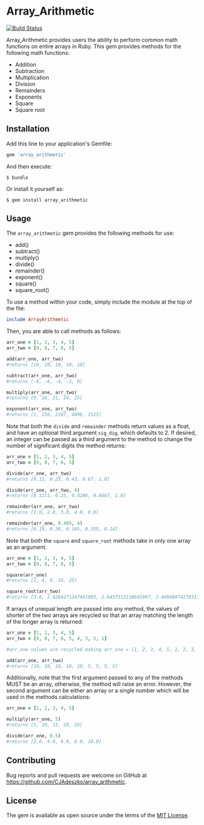 # Array_Arithmetic

[![Build Status](https://travis-ci.com/CJAdeszko/array_arithmetic.svg?branch=master)](https://travis-ci.com/CJAdeszko/array_arithmetic)

Array_Arithmetic provides users the ability to perform common math functions on entire arrays in Ruby. This gem provides methods for the following math functions:

  - Addition
  - Subtraction
  - Multiplication
  - Division
  - Remainders
  - Exponents
  - Square
  - Square root

## Installation

Add this line to your application's Gemfile:

```ruby
gem 'array_arithmetic'
```

And then execute:

    $ bundle

Or install it yourself as:

    $ gem install array_arithmetic

## Usage

The `array_arithmetic` gem provides the following methods for use:

  - add()
  - subtract()
  - multiply()
  - divide()
  - remainder()
  - exponent()
  - square()
  - square_root()

To use a method within your code, simply include the module at the top of the file:

```ruby
include ArrayArithmetic
```

Then, you are able to call methods as follows:

```ruby
arr_one = [1, 2, 3, 4, 5]
arr_two = [9, 8, 7, 6, 5]

add(arr_one, arr_two)
#returns [10, 10, 10, 10, 10]

subtract(arr_one, arr_two)
#returns [-8, -6, -4, -2, 0]

multiply(arr_one, arr_two)
#returns [9, 16, 21, 24, 25]

exponent(arr_one, arr_two)
#returns [1, 256, 2187, 4096, 3125]
```

Note that both the `divide` and `remainder` methods return values as a float, and have an optional third argument `sig_dig`, which defaults to 2. If desired, an integer can be passed as a third argument to the method to change the number of significant digits the method returns:

```ruby
arr_one = [1, 2, 3, 4, 5]
arr_two = [9, 8, 7, 6, 5]

divide(arr_one, arr_two)
#returns [0.11, 0.25, 0.43, 0.67, 1.0]

divide(arr_one, arr_two, 4)
#returns [0.1111, 0.25, 0.4286, 0.6667, 1.0]

remainder(arr_one, arr_two)
#returns [1.0, 2.0, 3.0, 4.0, 0.0]

remainder(arr_one, 0.405, 4)
#returns [0.19, 0.38, 0.165, 0.355, 0.14]
```

Note that both the `square` and `square_root` methods take in only one array as an argument.

```ruby  
arr_one = [1, 2, 3, 4, 5]
arr_two = [9, 8, 7, 6, 5]

square(arr_one)
#returns [1, 4, 9, 16, 25]

square_root(arr_two)
#returns [3.0, 2.8284271247461903, 2.6457513110645907, 2.449489742783178, 2.23606797749979]
```

If arrays of unequal length are passed into any method, the values of shorter of the two arrays are recycled so that an array matching the length of the longer array is returned:

```ruby
arr_one = [1, 2, 3, 4, 5]
arr_two = [9, 8, 7, 6, 5, 4, 3, 2, 1]

#arr_one values are recycled making arr_one = [1, 2, 3, 4, 5, 1, 2, 3, 4]

add(arr_one, arr_two)
#returns [10, 10, 10, 10, 10, 5, 5, 5, 5]
```

Additionally, note that the first argument passed to any of the methods MUST be an array, otherwise, the method will raise an error. However, the second argument can be either an array or a single number which will be used in the methods calculations:

```ruby
arr_one = [1, 2, 3, 4, 5]

multiply(arr_one, 5)
#returns [5, 10, 15, 20, 25]

divide(arr_one, 0.5)
#returns [2.0, 4.0, 6.0, 8.0, 10.0]
```

## Contributing

Bug reports and pull requests are welcome on GitHub at https://github.com/CJAdeszko/array_arithmetic.

## License

The gem is available as open source under the terms of the [MIT License](https://opensource.org/licenses/MIT).

